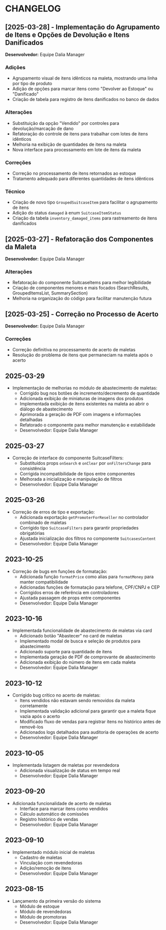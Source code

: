 # CHANGELOG

## [2025-03-28] - Implementação do Agrupamento de Itens e Opções de Devolução e Itens Danificados
**Desenvolvedor:** Equipe Dalia Manager

### Adições
- Agrupamento visual de itens idênticos na maleta, mostrando uma linha por tipo de produto
- Adição de opções para marcar itens como "Devolver ao Estoque" ou "Danificado"
- Criação de tabela para registro de itens danificados no banco de dados

### Alterações
- Substituição da opção "Vendido" por controles para devolução/marcação de dano
- Refatoração do controle de itens para trabalhar com lotes de itens idênticos
- Melhoria na exibição de quantidades de itens na maleta
- Nova interface para processamento em lote de itens da maleta

### Correções
- Correção no processamento de itens retornados ao estoque
- Tratamento adequado para diferentes quantidades de itens idênticos

### Técnico
- Criação de novo tipo `GroupedSuitcaseItem` para facilitar o agrupamento de itens
- Adição do status `damaged` à enum `SuitcaseItemStatus`
- Criação da tabela `inventory_damaged_items` para rastreamento de itens danificados

## [2025-03-27] - Refatoração dos Componentes da Maleta
**Desenvolvedor:** Equipe Dalia Manager

### Alterações
- Refatoração do componente SuitcaseItems para melhor legibilidade
- Criação de componentes menores e mais focados (SearchResults, GroupedItemsList, SummarySection)
- Melhoria na organização do código para facilitar manutenção futura

## [2025-03-25] - Correção no Processo de Acerto
**Desenvolvedor:** Equipe Dalia Manager

### Correções
- Correção definitiva no processamento de acerto de maletas
- Resolução do problema de itens que permaneciam na maleta após o acerto

## 2025-03-29
- Implementação de melhorias no módulo de abastecimento de maletas:
  - Corrigido bug nos botões de incremento/decremento de quantidade
  - Adicionada exibição de miniaturas de imagens dos produtos
  - Implementada exibição de itens existentes na maleta ao abrir o diálogo de abastecimento
  - Aprimorada a geração de PDF com imagens e informações detalhadas
  - Refatorado o componente para melhor manutenção e estabilidade
  - Desenvolvedor: Equipe Dalia Manager

## 2025-03-27
- Correção de interface do componente SuitcaseFilters:
  - Substituídos props `onSearch` e `onClear` por `onFiltersChange` para consistência
  - Corrigida incompatibilidade de tipos entre componentes
  - Melhorada a inicialização e manipulação de filtros
  - Desenvolvedor: Equipe Dalia Manager

## 2025-03-26
- Correção de erros de tipo e exportação:
  - Adicionada exportação `getPromoterForReseller` no controlador combinado de maletas
  - Corrigido tipo `SuitcaseFilters` para garantir propriedades obrigatórias
  - Ajustada inicialização dos filtros no componente `SuitcasesContent`
  - Desenvolvedor: Equipe Dalia Manager

## 2023-10-25
- Correção de bugs em funções de formatação:
  - Adicionada função `formatPrice` como alias para `formatMoney` para manter compatibilidade
  - Adicionadas funções de formatação para telefone, CPF/CNPJ e CEP
  - Corrigidos erros de referência em controladores
  - Ajustada passagem de props entre componentes
  - Desenvolvedor: Equipe Dalia Manager

## 2023-10-16
- Implementada funcionalidade de abastecimento de maletas via card
  - Adicionado botão "Abastecer" no card de maletas
  - Implementado modal de busca e seleção de produtos para abastecimento
  - Adicionado suporte para quantidade de itens
  - Implementada geração de PDF de comprovante de abastecimento
  - Adicionada exibição do número de itens em cada maleta
  - Desenvolvedor: Equipe Dalia Manager

## 2023-10-12
- Corrigido bug crítico no acerto de maletas:
  - Itens vendidos não estavam sendo removidos da maleta corretamente
  - Implementada validação adicional para garantir que a maleta fique vazia após o acerto
  - Modificado fluxo de vendas para registrar itens no histórico antes de removê-los
  - Adicionados logs detalhados para auditoria de operações de acerto
  - Desenvolvedor: Equipe Dalia Manager

## 2023-10-05
- Implementada listagem de maletas por revendedora
  - Adicionada visualização de status em tempo real
  - Desenvolvedor: Equipe Dalia Manager

## 2023-09-20
- Adicionada funcionalidade de acerto de maletas
  - Interface para marcar itens como vendidos
  - Cálculo automático de comissões
  - Registro histórico de vendas
  - Desenvolvedor: Equipe Dalia Manager

## 2023-09-10
- Implementado módulo inicial de maletas
  - Cadastro de maletas
  - Vinculação com revendedoras
  - Adição/remoção de itens
  - Desenvolvedor: Equipe Dalia Manager

## 2023-08-15
- Lançamento da primeira versão do sistema
  - Módulo de estoque
  - Módulo de revendedoras
  - Módulo de promotoras
  - Desenvolvedor: Equipe Dalia Manager
